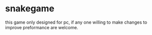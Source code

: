 # snakegame
this game only designed for pc, if any one willing to make changes to improve preformance are welcome.
